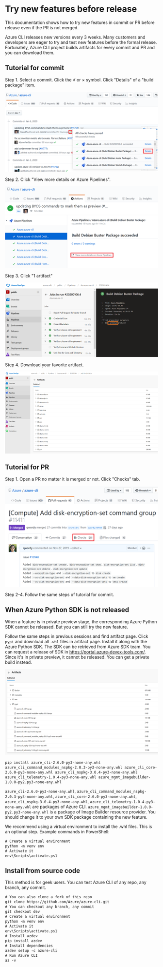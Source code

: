 Try new features before release
===

This documentation shows how to try new features in commit or PR before release even if the PR is not merged.

Azure CLI releases new versions every 3 weeks. Many customers and developers are eager to try and test new features before the formal release. Fortunately, Azure CLI project builds artifacts for every commit and PR and you can download them.

## Tutorial for commit

Step 1. Select a commit. Click the √ or × symbol. Click "Details" of a "build package" item.

![](assets/1.PNG)

Step 2. Click "View more details on Azure Pipelines".

![](assets/2.PNG)

Step 3. Click "1 artifact"

![](assets/3.PNG)

Step 4. Download your favorite artifact.

![](assets/4.PNG)

## Tutorial for PR

Step 1. Open a PR no matter it is merged or not. Click "Checks" tab.

![](assets/5.PNG)

Step 2-4. Follow the same steps of tutorial for commit.

## When Azure Python SDK is not released

When a feature is in private preview stage, the corresponding Azure Python SDK cannot be released. But you can still try the new feature.

Follow the same steps in previous sessions and find artifact page. Click `pypi` and download all `.whl` files in artifact page. Install it along with the Azure Python SDK. The SDK can be retrieved from Azure SDK team. You can request a release of SDK in https://portal.azure-devex-tools.com/. Since it's in private preview, it cannot be released. You can get a private build instead.

![](assets/6.PNG)

```
pip install azure_cli-2.6.0-py3-none-any.whl azure_cli_command_modules_nspkg-2.0.3-py3-none-any.whl azure_cli_core-2.6.0-py3-none-any.whl azure_cli_nspkg-3.0.4-py3-none-any.whl azure_cli_telemetry-1.0.4-py3-none-any.whl azure_mgmt_imagebuilder-1.0.0-py2.py3-none-any.whl
```
`azure_cli-2.6.0-py3-none-any.whl`, `azure_cli_command_modules_nspkg-2.0.3-py3-none-any.whl`, `azure_cli_core-2.6.0-py3-none-any.whl`, `azure_cli_nspkg-3.0.4-py3-none-any.whl`, `azure_cli_telemetry-1.0.4-py3-none-any.whl` are packages of Azure CLI. `azure_mgmt_imagebuilder-1.0.0-py2.py3-none-any.whl` is a package of Image Builder resource provider. You should change it to your own SDK package containing the new feature.

We recommend using a virtual environment to install the .whl files. This is an optional step.
Example commands in PowerShell:
```
# Create a virtual environment 
python -m venv env
# Activate it
env\Scripts\activate.ps1
```

## Install from source code

This method is for geek users. You can test Azure CLI of any repo, any branch, any commit.

```
# You can also clone a fork of this repo
git clone https://github.com/Azure/azure-cli.git
# You can checkout any branch, any commit
git checkout dev
# Create a virtual environment
python -m venv env
# Activate it
env\Scripts\activate.ps1
# Install azdev
pip install azdev
# Install dependencies
azdev setup -c azure-cli
# Run Azure CLI
az -v
```
